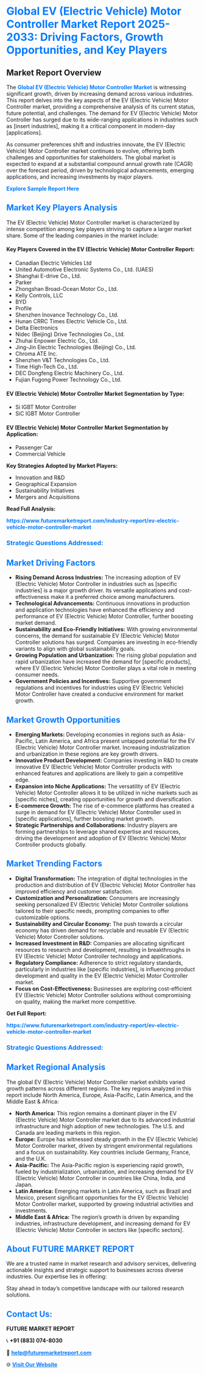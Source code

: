 <h1 style="color: #007BFF;">Global EV (Electric Vehicle) Motor Controller Market Report 2025-2033: Driving Factors, Growth Opportunities, and Key Players</h1>

<section id="overview">
<h2>Market Report Overview</h2>
<p>The <a href="https://www.futuremarketreport.com/industry-report/ev-electric-vehicle-motor-controller-market" style="color: #007BFF; text-decoration: none;"><strong>Global EV (Electric Vehicle) Motor Controller Market</strong></a> is witnessing significant growth, driven by increasing demand across various industries. This report delves into the key aspects of the EV (Electric Vehicle) Motor Controller market, providing a comprehensive analysis of its current status, future potential, and challenges. The demand for EV (Electric Vehicle) Motor Controller has surged due to its wide-ranging applications in industries such as [insert industries], making it a critical component in modern-day [applications].</p>
<p>As consumer preferences shift and industries innovate, the EV (Electric Vehicle) Motor Controller market continues to evolve, offering both challenges and opportunities for stakeholders. The global market is expected to expand at a substantial compound annual growth rate (CAGR) over the forecast period, driven by technological advancements, emerging applications, and increasing investments by major players.</p>
</section>

<section id="overview">
<p><a href="https://www.futuremarketreport.com/request-sample/reportId=81768" style="color: #007BFF; text-decoration: none;"><strong>Explore Sample Report Here</strong></a></p>
</section>

<section id="key-players">
<h2 style="color: #007BFF;">Market Key Players Analysis</h2>
<p>The EV (Electric Vehicle) Motor Controller market is characterized by intense competition among key players striving to capture a larger market share. Some of the leading companies in the market include:</p>
<h4>Key Players Covered in the EV (Electric Vehicle) Motor Controller Report:</h4>
<ul><li>Canadian Electric Vehicles Ltd</li><li>United Automotive Electronic Systems Co., Ltd. (UAES)</li><li>Shanghai E-drive Co., Ltd.</li><li>Parker</li><li>Zhongshan Broad-Ocean Motor Co., Ltd.</li><li>Kelly Controls, LLC</li><li>BYD</li><li>Profile</li><li>Shenzhen Inovance Technology Co., Ltd.</li><li>Hunan CRRC Times Electric Vehicle Co., Ltd.</li><li>Delta Electronics</li><li>Nidec (Beijing) Drive Technologies Co., Ltd.</li><li>Zhuhai Enpower Electric Co., Ltd.</li><li>Jing-Jin Electric Technologies (Beijing) Co., Ltd.</li><li>Chroma ATE Inc.</li><li>Shenzhen V&amp;T Technologies Co., Ltd.</li><li>Time High-Tech Co., Ltd.</li><li>DEC Dongfeng Electric Machinery Co., Ltd.</li><li>Fujian Fugong Power Technology Co., Ltd.</li></ul>
<h4>EV (Electric Vehicle) Motor Controller Market Segmentation by Type:</h4>
<ul><li>Si IGBT Motor Controller</li><li>SiC IGBT Motor Controller</li></ul>

<h4>EV (Electric Vehicle) Motor Controller Market Segmentation by Application:</h4>
<ul><li>Passenger Car</li><li>Commercial Vehicle</li></ul>
<p><strong>Key Strategies Adopted by Market Players:</strong></p>
<ul>
<li>Innovation and R&D</li>
<li>Geographical Expansion</li>
<li>Sustainability Initiatives</li>
<li>Mergers and Acquisitions</li>
</ul>
</section>

<section>
<p><strong>Read Full Analysis: </strong></p><a href="https://www.futuremarketreport.com/industry-report/ev-electric-vehicle-motor-controller-market" style="color: #007BFF; text-decoration: none;"><strong>https://www.futuremarketreport.com/industry-report/ev-electric-vehicle-motor-controller-market</strong></a>
<h3 style="color: #007BFF;">Strategic Questions Addressed:</h3>
</section>

<section id="driving-factors">
<h2 style="color: #007BFF;">Market Driving Factors</h2>
<ul>
<li><strong>Rising Demand Across Industries:</strong> The increasing adoption of EV (Electric Vehicle) Motor Controller in industries such as [specific industries] is a major growth driver. Its versatile applications and cost-effectiveness make it a preferred choice among manufacturers.</li>
<li><strong>Technological Advancements:</strong> Continuous innovations in production and application technologies have enhanced the efficiency and performance of EV (Electric Vehicle) Motor Controller, further boosting market demand.</li>
<li><strong>Sustainability and Eco-Friendly Initiatives:</strong> With growing environmental concerns, the demand for sustainable EV (Electric Vehicle) Motor Controller solutions has surged. Companies are investing in eco-friendly variants to align with global sustainability goals.</li>
<li><strong>Growing Population and Urbanization:</strong> The rising global population and rapid urbanization have increased the demand for [specific products], where EV (Electric Vehicle) Motor Controller plays a vital role in meeting consumer needs.</li>
<li><strong>Government Policies and Incentives:</strong> Supportive government regulations and incentives for industries using EV (Electric Vehicle) Motor Controller have created a conducive environment for market growth.</li>
</ul>
</section>

<section id="growth-opportunities">
<h2 style="color: #007BFF;">Market Growth Opportunities</h2>
<ul>
<li><strong>Emerging Markets:</strong> Developing economies in regions such as Asia-Pacific, Latin America, and Africa present untapped potential for the EV (Electric Vehicle) Motor Controller market. Increasing industrialization and urbanization in these regions are key growth drivers.</li>
<li><strong>Innovative Product Development:</strong> Companies investing in R&D to create innovative EV (Electric Vehicle) Motor Controller products with enhanced features and applications are likely to gain a competitive edge.</li>
<li><strong>Expansion into Niche Applications:</strong> The versatility of EV (Electric Vehicle) Motor Controller allows it to be utilized in niche markets such as [specific niches], creating opportunities for growth and diversification.</li>
<li><strong>E-commerce Growth:</strong> The rise of e-commerce platforms has created a surge in demand for EV (Electric Vehicle) Motor Controller used in [specific applications], further boosting market growth.</li>
<li><strong>Strategic Partnerships and Collaborations:</strong> Industry players are forming partnerships to leverage shared expertise and resources, driving the development and adoption of EV (Electric Vehicle) Motor Controller products globally.</li>
</ul>
</section>

<section id="trending-factors">
<h2 style="color: #007BFF;">Market Trending Factors</h2>
<ul>
<li><strong>Digital Transformation:</strong> The integration of digital technologies in the production and distribution of EV (Electric Vehicle) Motor Controller has improved efficiency and customer satisfaction.</li>
<li><strong>Customization and Personalization:</strong> Consumers are increasingly seeking personalized EV (Electric Vehicle) Motor Controller solutions tailored to their specific needs, prompting companies to offer customizable options.</li>
<li><strong>Sustainability and Circular Economy:</strong> The push towards a circular economy has driven demand for recyclable and reusable EV (Electric Vehicle) Motor Controller solutions.</li>
<li><strong>Increased Investment in R&D:</strong> Companies are allocating significant resources to research and development, resulting in breakthroughs in EV (Electric Vehicle) Motor Controller technology and applications.</li>
<li><strong>Regulatory Compliance:</strong> Adherence to strict regulatory standards, particularly in industries like [specific industries], is influencing product development and quality in the EV (Electric Vehicle) Motor Controller market.</li>
<li><strong>Focus on Cost-Effectiveness:</strong> Businesses are exploring cost-efficient EV (Electric Vehicle) Motor Controller solutions without compromising on quality, making the market more competitive.</li>
</ul>
</section>

<section>
<p><strong>Get Full Report: </strong></p><a href="https://www.futuremarketreport.com/industry-report/ev-electric-vehicle-motor-controller-market" style="color: #007BFF; text-decoration: none;"><strong>https://www.futuremarketreport.com/industry-report/ev-electric-vehicle-motor-controller-market</strong></a>
<h3 style="color: #007BFF;">Strategic Questions Addressed:</h3>
</section>


<section id="regional-analysis">
<h2 style="color: #007BFF;">Market Regional Analysis</h2>
<p>The global EV (Electric Vehicle) Motor Controller market exhibits varied growth patterns across different regions. The key regions analyzed in this report include North America, Europe, Asia-Pacific, Latin America, and the Middle East & Africa:</p>
<ul>
<li><strong>North America:</strong> This region remains a dominant player in the EV (Electric Vehicle) Motor Controller market due to its advanced industrial infrastructure and high adoption of new technologies. The U.S. and Canada are leading markets in this region.</li>
<li><strong>Europe:</strong> Europe has witnessed steady growth in the EV (Electric Vehicle) Motor Controller market, driven by stringent environmental regulations and a focus on sustainability. Key countries include Germany, France, and the U.K.</li>
<li><strong>Asia-Pacific:</strong> The Asia-Pacific region is experiencing rapid growth, fueled by industrialization, urbanization, and increasing demand for EV (Electric Vehicle) Motor Controller in countries like China, India, and Japan.</li>
<li><strong>Latin America:</strong> Emerging markets in Latin America, such as Brazil and Mexico, present significant opportunities for the EV (Electric Vehicle) Motor Controller market, supported by growing industrial activities and investments.</li>
<li><strong>Middle East & Africa:</strong> The region’s growth is driven by expanding industries, infrastructure development, and increasing demand for EV (Electric Vehicle) Motor Controller in sectors like [specific sectors].</li>
</ul>
</section>

<footer>
<h2 style="color: #007BFF;">About FUTURE MARKET REPORT</h2>
<p>We are a trusted name in market research and advisory services, delivering actionable insights and strategic support to businesses across diverse industries. Our expertise lies in offering:</p>

<p>Stay ahead in today’s competitive landscape with our tailored research solutions.</p>

<h2 style="color: #007BFF;">Contact Us:</h2>
<p><strong>FUTURE MARKET REPORT</strong></p>
<p>📞 <strong>+91 (883) 074-8030</strong></p>
<p>📧 <strong><a href="mailto:help@futuremarketreport.com" style="color: #007BFF;">help@futuremarketreport.com</a></strong></p>
<p>🌐 <strong><a href="https://www.futuremarketreport.com/" style="color: #007BFF;">Visit Our Website</a></strong></p>
</footer>